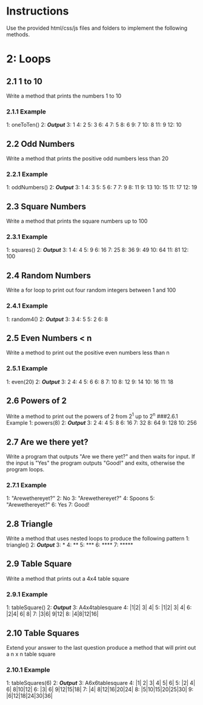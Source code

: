 # Instructions
Use the provided html/css/js files and folders to implement the following methods.

# 2: Loops
## 2.1 1 to 10
Write a method that prints the numbers 1 to 10
### 2.1.1 Example
1: oneToTen()
2: ***Output***
3: 1
4: 2
5: 3
6: 4
7: 5
8: 6
9: 7
10: 8
11: 9
12: 10

## 2.2 Odd Numbers
Write a method that prints the positive odd numbers less than 20
### 2.2.1 Example
1: oddNumbers()
2: ***Output***
3: 1
4: 3
5: 5
6: 7
7: 9
8: 11
9: 13
10: 15
11: 17
12: 19

## 2.3 Square Numbers
Write a method that prints the square numbers up to 100
### 2.3.1 Example
1: squares()
2: ***Output*** 3: 1
4: 4
5: 9
6: 16
7: 25
8: 36
9: 49
10: 64
11: 81
12: 100

## 2.4 Random Numbers
Write a for loop to print out four random integers between 1 and 100
### 2.4.1 Example
1: random4()
2: ***Output***
3: 3
4: 5
5: 2
6: 8

## 2.5 Even Numbers < n
Write a method to print out the positive even numbers less than n
### 2.5.1 Example
1: even(20)
2: ***Output***
3: 2
4: 4
5: 6
6: 8
7: 10
8: 12
9: 14
10: 16 11: 18

## 2.6 Powers of 2
Write a method to print out the powers of 2 from 2<sup>1</sup> up to 2<sup>n</sup>
###2.6.1 Example
1: powers(8)
2: ***Output*** 3: 2
4: 4
5: 8
6: 16
7: 32
8: 64
9: 128
10: 256

## 2.7 Are we there yet?
Write a program that outputs "Are we there yet?" and then waits for input. If the input is "Yes" the program outputs "Good!" and exits, otherwise the program loops.
### 2.7.1 Example
1: "Arewethereyet?"
2: No
3: "Arewethereyet?"
4: Spoons
5: "Arewethereyet?"
6: Yes
7: Good!

## 2.8 Triangle
Write a method that uses nested loops to produce the following pattern
1: triangle()
2: ***Output***
3: *
4: **
5: ***
6: ****
7: *****

## 2.9 Table Square
Write a method that prints out a 4x4 table square
### 2.9.1 Example
1: tableSquare()
2: ***Output***
3: A4x4tablesquare
4: |1|2| 3| 4|
5: |1|2| 3| 4|
6: |2|4| 6| 8|
7: |3|6| 9|12|
8: |4|8|12|16|

## 2.10 Table Squares
Extend your answer to the last question produce a method that will print out a n x n table square
### 2.10.1 Example
1: tableSquares(6)
2: ***Output***
3: A6x6tablesquare
4: |1| 2| 3| 4| 5| 6|
5: |2| 4| 6| 8|10|12|
6: |3| 6| 9|12|15|18|
7: |4| 8|12|16|20|24|
8: |5|10|15|20|25|30|
9: |6|12|18|24|30|36|
